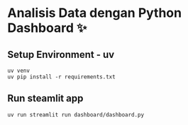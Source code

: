# Analisis Data dengan Python Dashboard ✨

## Setup Environment - uv
```
uv venv
uv pip install -r requirements.txt
```

## Run steamlit app
```
uv run streamlit run dashboard/dashboard.py
```
